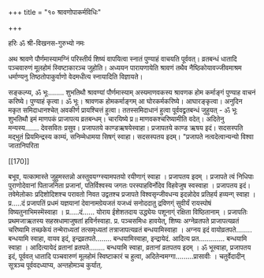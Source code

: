 +++
title = "१० श्रावणोपाकर्मविधिः"

+++

हरिः ॐ श्री-विखनस-गुरुभ्यो नमः 

अथ श्रावणे पौर्णमास्यामग्निं परिस्तीर्य शिष्यं वापयित्वा स्नातं पुण्याहं वाचयति पूर्ववत्। व्रतबन्धं धातादि पञ्चवारुणं मूलहोमं स्विष्टाकारञ्च जुहोति। अध्ययन पारायणायेति श्रावणं तथैव नैष्ठिकोयावज्जीवमाश्रम धर्माण्यनु तिष्ठतोपाकुर्वाणो वेदमधीत्य स्नायादिति विज्ञायते। 

सङ्कल्प्य, ॐ भूः........ शुभतिथौ श्रावण्यां पौर्णमास्याम् अस्यमाणवकस्य श्रावणक होम कर्माङ्गं पुण्याह वाचनं करिष्ये। पुण्याहं कृत्वा। ॐ भूः। श्रावणक होमकर्माङ्गम् आ घोरकर्मकरिष्ये। आघारङ्कृत्वा। अनुदिन मकृत समिदाधानश्चेत् अवकीर्ण प्रायश्चित्तं हुत्वा। ततस्समिदाधानं हुत्वा पूर्ववद्व्रतबन्धं जुहुयत् - ॐ भूः शुभतिथौ इमं माणपकं प्राजापत्य व्रतबन्धम्। चारयिष्ये प्र॥ माणवकश्चरिष्यामीति वदेत्। अदितेनु मन्यस्य....... देवसवितः प्रसुव। प्रजापतये काण्डऋषयेस्वाहा। प्रजापतये काण्ड ऋषय इदं। सदसस्पति मद्भुतं प्रियमिन्द्रस्य काम्यं, सनिम्मेधामया सिषग्ं स्वाहा। सदसस्पतय इदम्। "प्रजापते नत्वदेत्वान्यन्यो विश्वा जातानिपरिता 

 [[170]]

बभूव, यत्कामास्ते जुहुमस्तन्नो अस्तुवयग्ग्स्यामपतयो रयीणाग्ं स्वाहा । प्रजापतय इदम् । प्रजापते त्वं निधिपाः पुराणोदेवानां पिताजनिता प्रजानां, पतिर्विश्वस्य जगतः परस्पाहविर्नोदेव विहवेजुष स्वस्वाहा । प्रजापतय इदं। तवेमेलोकाः प्रदिशोदिशश्च परावतो निवत उद्वतश्च प्रजापते विश्वसृन्जीवधन्य इदन्नोदेव प्रतिहर्य हव्यन्ग् स्वाहा । प्र.....दं प्रजापतिं प्रधमं यज्ञयानां देवानामग्रेयजतं यजध्वं सनोददातु द्रविणग्ं सुवीर्यं रायस्पोषं विष्यतुनाभिमस्मॆस्वाहा । प्र.....दं...... योराय ईशेशतदाय उद्ध्येयः पशूनाग्ं रक्षिता विष्ठितानाम् । प्रजापतिः प्रथमजाऋतस्य सहस्रधामाजुषतां हविर्नस्वाहा. प्र. पञ्चसमिधः हावयेत्, शिष्यः अग्नेव्रतपते प्राजापत्यव्रतं चरिष्यामि तच्छकेयं तन्मेराध्यतां तत्समृध्यतां तत्राजापत्यव्रतं बन्धयामिस्वाहा । अग्नय इदं वायोव्रतपते........ बन्धयामि स्वाहा, वायव इदं, इन्द्रव्रतपते........ बन्धयामिस्वाहा, इन्द्रायेदं. आदित्य प्रत............. बन्धयामि स्वाहा । आदित्यायेदं व्रतानां व्रतपते........ बन्धयामि स्वाहा, व्रतानां व्रतपतय इदम् । ॐ भूस्वाहा, प्रजापतय इदं, पूर्ववत् धातादि पञ्चवारुणं मूलहोमं स्विष्टाकारं च हुत्वा, अदितेन्वमग्गा.........प्रासावीः । चतुर्वेदादीन् सूत्रञ्च पूर्ववदध्याप्य, अन्तहोमञ्च कुर्यात्. 
